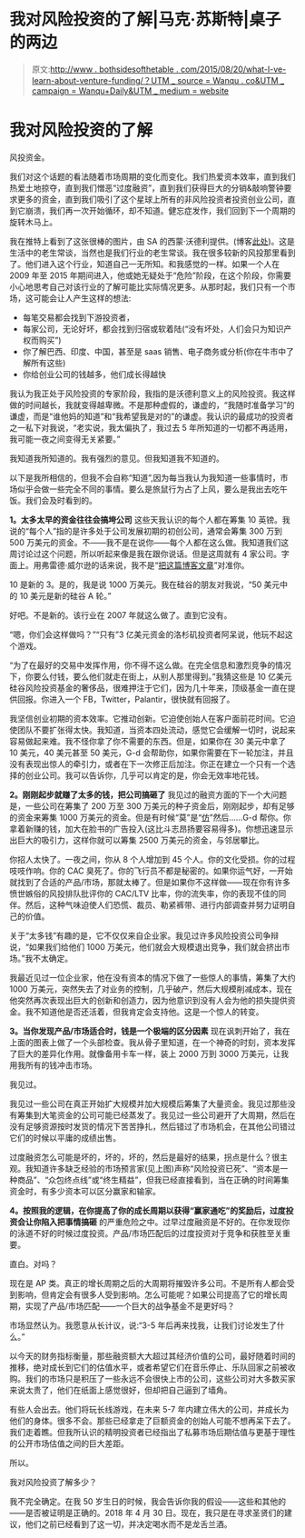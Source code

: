 # 我对风险投资的了解|马克·苏斯特|桌子的两边

> 原文:[http://www . bothsidesofthetable . com/2015/08/20/what-I-ve-learn-about-venture-funding/？UTM _ source = Wanqu . co&UTM _ campaign = Wanqu+Daily&UTM _ medium = website](http://www.bothsidesofthetable.com/2015/08/20/what-ive-learned-about-venture-funding/?utm_source=wanqu.co&utm_campaign=Wanqu+Daily&utm_medium=website)

# 我对风险投资的了解

风投资金。

我们对这个话题的看法随着市场周期的变化而变化。我们热爱资本效率，直到我们热爱土地掠夺，直到我们憎恶“过度融资”，直到我们获得巨大的分销&敲响警钟要求更多的资金，直到我们吸引了这个星球上所有的非风险投资者投资创业公司，直到它崩溃，我们再一次开始循环，却不知道。健忘症发作，我们回到下一个周期的旋转木马上。



我在推特上看到了这张很棒的图片，由 SA 的西蒙·沃德利提供。(博客[此处](http://blog.gardeviance.org/))。这是生活中的老生常谈，当然也是我们行业的老生常谈。我在很多较新的风投那里看到了。他们进入这个行业，知道自己一无所知。和我感觉的一样。如果一个人在 2009 年至 2015 年期间进入，他或她无疑处于“危险”阶段，在这个阶段，你需要小心地思考自己对该行业的了解可能比实际情况更多。从那时起，我们只有一个市场，这可能会让人产生这样的想法:

*   每笔交易都会找到下游投资者，
*   每家公司，无论好坏，都会找到归宿或软着陆(“没有坏处，人们会只为知识产权而购买”)
*   你了解巴西、印度、中国，甚至是 saas 销售、电子商务或分析(你在牛市中了解所有这些)
*   你给创业公司的钱越多，他们成长得越快

我认为我正处于风险投资的专家阶段，我指的是沃德利意义上的风险投资。我这样做的时间越长，我就变得越卑微。不是那种虚假的，谦虚的，“我随时准备学习”的谦虚，而是“谁他妈的知道”和“我希望我是对的”的谦虚。我认识的最成功的投资者之一私下对我说，“老实说，我太偏执了，我过去 5 年所知道的一切都不再适用，我可能一夜之间变得无关紧要。”

我知道我所知道的。我有强烈的意见。但我知道我不知道的。

以下是我所相信的，但我不会自称“知道”,因为每当我认为我知道一些事情时，市场似乎会做一些完全不同的事情。要么是旅鼠行为占了上风，要么是我出去吃午饭。我们会及时看到的。

**1。太多太早的资金往往会搞垮公司**
这些天我认识的每个人都在筹集 10 英镑。我说的“每个人”指的是许多处于公司发展初期的初创公司，通常会筹集 300 万到 500 万美元的资金。不——我不是在说你——每个人都在这么做。我知道我们这周讨论过这个问题，所以听起来像是我在跟你说话。但是这周就有 4 家公司。字面上。用弗雷德·威尔逊的话来说，我不是“[把这篇博客文章](http://avc.com/2015/08/aiming-blog-posts/)”对准你。

10 是新的 3。是的，我是说 1000 万美元。我在硅谷的朋友对我说，“50 美元中的 10 美元是新的硅谷 A 轮。”

好吧。不是新的。该行业在 2007 年就这么做了。直到它没有。

“嗯，你们会这样做吗？”“只有”3 亿美元资金的洛杉矶投资者阿呆说，他玩不起这个游戏。

“为了在最好的交易中发挥作用，你不得不这么做。在完全信息和激烈竞争的情况下，你要么付钱，要么他们就走在街上，从别人那里得到。”我猜这些是 10 亿美元硅谷风险投资基金的奢侈品，很难押注于它们，因为几十年来，顶级基金一直在提供回报。你进入一个 FB，Twitter，Palantir，很快就有回报了。

我坚信创业初期的资本效率。它推动创新。它迫使创始人在客户面前花时间。它迫使团队不要扩张得太快。我知道，当资本四处流动，感觉它会缓解一切时，说起来容易做起来难。我不怪你拿了你不需要的东西。但是，如果你在 30 美元中拿了 10 美元，40 美元甚至 50 美元，G-d 会帮助你，如果你需要在下一轮加注，并且没有表现出惊人的牵引力，或者在下一次修正后加注。你正在建立一个只有一个选择的创业公司。我可以告诉你，几乎可以肯定的是，你会无效率地花钱。

**2。刚刚起步就赚了太多的钱，把公司搞砸了**
我见过的融资方面的下一个大问题是，一些公司在筹集了 200 万至 300 万美元的种子资金后，刚刚起步，却有足够的资金来筹集 1000 万美元的资金。但是有时候“莫”是“[仿](http://www.bothsidesofthetable.com/2015/07/01/fauxmentum/)”然后……G-d 帮你。你拿着新赚的钱，加大在脸书的广告投入(这比斗志昂扬要容易得多)。你想迅速显示出巨大的吸引力，这样你就可以筹集 2500 万美元的资金，与邻居攀比。

你招人太快了。一夜之间，你从 8 个人增加到 45 个人。你的文化受损。你的过程吱吱作响。你的 CAC 臭死了。你的飞行员不都是秘密的。如果你运气好，一开始就找到了合适的产品/市场，那就太棒了。但是如果你不这样做——现在你有许多愤世嫉俗的风投排队批评你的 CAC/LTV 比率，你的流失率，你的表现不佳的同伴。然后，这种气味迫使人们恐慌、裁员、勒紧裤带、进行内部调查并努力证明自己的价值。

关于“太多钱”有趣的是，它不仅仅来自企业家。我见过许多风险投资公司争辩说，“如果我们给他们 1000 万美元，他们就会大规模退出竞争，我们就会挤出市场。”我不太确定。

我最近见过一位企业家，他在没有资本的情况下做了一些惊人的事情，筹集了大约 1000 万美元，突然失去了对业务的控制，几乎破产，然后大规模削减成本，现在他突然再次表现出巨大的创新和创造力，因为他意识到没有人会为他的损失提供资金。我不知道他是否还活着，但我肯定会支持他。这是一个惊人的转变。

**3。当你发现产品/市场适合时，钱是一个极端的区分因素**
现在讽刺开始了，我在上面的图表上做了一个头部检查。我从骨子里知道，在一个神奇的时刻，资本发挥了巨大的差异化作用。就像备用卡车一样，装上 2000 万到 3000 万美元，让我用我所有的钱冲击市场。

我见过。

我见过一些公司在真正开始扩大规模并加大规模后筹集了大量资金。我见过那些没有筹集到大笔资金的公司可能已经蒸发了。我见过一些公司避开了大周期，然后在没有足够资源按时发货的情况下苦苦挣扎，然后错过了市场机会，在其他公司错过它们的时候以平庸的成绩出售。

过度融资怎么可能是坏的，坏的，坏的，然后是最好的结果，拐点是什么？很主观。我知道许多缺乏经验的市场预言家(见上图)声称“风险投资已死”、“资本是一种商品”、“众包终点线”或“终生精益”，但我已经直接看到，当在正确的时间筹集资金时，有多少资本可以区分赢家和输家。

**4。按照我的逻辑，在你提高了你的成长周期以获得“赢家通吃”的奖励后，过度投资会让你陷入把事情搞砸**
的严重危险之中。过早过度融资是不好的。在你发现你的泳道不好的时候过度投资。产品/市场匹配后的过度投资对于竞争和获胜至关重要。

直白。对吗？

现在是 AP 类。真正的增长周期之后的大周期将摧毁许多公司。不是所有人都会受到影响，但肯定会有很多人受到影响。怎么可能呢？如果公司提高了它的增长周期，实现了产品/市场匹配——一个巨大的战争基金不是更好吗？

市场显然认为。我愿意从长计议，说:“3-5 年后再来找我，让我们讨论发生了什么。”

以今天的财务指标衡量，那些融资额大大超过其经济价值的公司，最好随着时间的推移，绝对成长到它们的估值水平，或者希望它们在音乐停止、乐队回家之前被收购。我们的市场只是积压了一些永远不会很快上市的公司，这些公司对大多数买家来说太贵了，他们在纸面上感觉很好，但却把自己逼到了墙角。

有些人会出去。他们将玩长线游戏，在未来 5-7 年内建立伟大的公司，并成长为他们的身体。很多不会。那些已经拿走了巨额资金的创始人可能不想再呆下去了。我们走着瞧。但我所认识的精明投资者已经指出了私募市场后期估值与更基于理性的公开市场估值之间的巨大差距。

所以。

我对风险投资了解多少？

我不完全确定。在我 50 岁生日的时候，我会告诉你我的假设——这些和其他的——是否被证明是正确的。2018 年 4 月 30 日。现在，我只是在寻求圣贤们的建议，他们之前已经看到了这一切，并决定喝水而不是龙舌兰酒。

